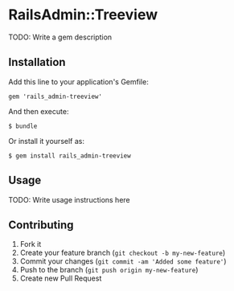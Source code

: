 # RailsAdmin::Treeview

TODO: Write a gem description

## Installation

Add this line to your application's Gemfile:

    gem 'rails_admin-treeview'

And then execute:

    $ bundle

Or install it yourself as:

    $ gem install rails_admin-treeview

## Usage

TODO: Write usage instructions here

## Contributing

1. Fork it
2. Create your feature branch (`git checkout -b my-new-feature`)
3. Commit your changes (`git commit -am 'Added some feature'`)
4. Push to the branch (`git push origin my-new-feature`)
5. Create new Pull Request

